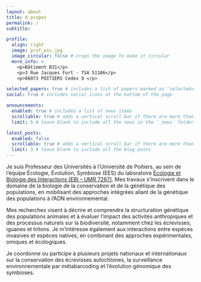 ```yaml
---
layout: about
title: A propos
permalink: /
subtitle:

profile:
  align: right
  image: prof_pic.jpg
  image_circular: false # crops the image to make it circular
  more_info: >
    <p>Bâtiment B31</p>
    <p>3 Rue Jacques Fort - TSA 51106</p>
    <p>86073 POITIERS Cedex 9 </p>

selected_papers: true # includes a list of papers marked as "selected={true}"
social: true # includes social icons at the bottom of the page

announcements:
  enabled: true # includes a list of news items
  scrollable: true # adds a vertical scroll bar if there are more than 3 news items
  limit: 5 # leave blank to include all the news in the `_news` folder

latest_posts:
  enabled: false
  scrollable: true # adds a vertical scroll bar if there are more than 3 new posts items
  limit: 3 # leave blank to include all the blog posts
---
```


Je suis Professeur des Universités à l’Université de Poitiers, au sein de l’équipe Écologie, Évolution, Symbiose (EES) du laboratoire [Écologie et Biologie des Interactions (EBI – UMR 7267)](https://ebi.labo.univ-poitiers.fr). Mes travaux s’inscrivent dans le domaine de la biologie de la conservation et de la génétique des populations, en mobilisant des approches intégrées allant de la génétique des populations à l’ADN environnemental.

Mes recherches visent à décrire et comprendre la structuration génétique des populations animales et à évaluer l’impact des activités anthropiques et des processus naturels sur la biodiversité, notamment chez les écrevisses, iguanes et tritons. Je m’intéresse également aux interactions entre espèces invasives et espèces natives, en combinant des approches expérimentales, omiques et écologiques.

Je coordonne ou participe à plusieurs projets nationaux et internationaux sur la conservation des écrevisses autochtones, la surveillance environnementale par métabarcoding et l’évolution génomique des symbioses.
